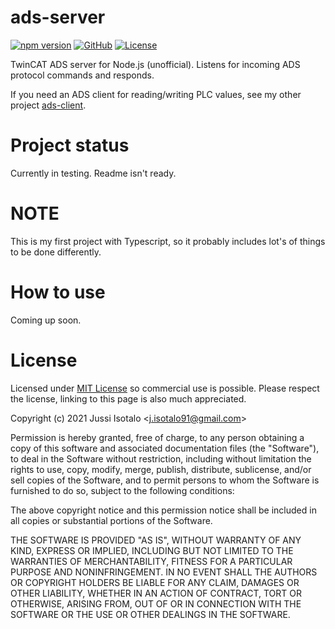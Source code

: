 # ads-server


[![npm version](https://img.shields.io/npm/v/ads-server)](https://www.npmjs.org/package/ads-server)
[![GitHub](https://img.shields.io/badge/View%20on-GitHub-brightgreen)](https://github.com/jisotalo/ads-server)
[![License](https://img.shields.io/github/license/jisotalo/ads-server)](https://choosealicense.com/licenses/mit/)

TwinCAT ADS server for Node.js (unofficial). Listens for incoming ADS protocol commands and responds.

If you need an ADS client for reading/writing PLC values, see my other project [ads-client](https://github.com/jisotalo/ads-server).


# Project status

Currently in testing. Readme isn't ready.

# NOTE

This is my first project with Typescript, so it probably includes lot's of things to be done differently.

# How to use

Coming up soon.

# License

Licensed under [MIT License](http://www.opensource.org/licenses/MIT) so commercial use is possible. Please respect the license, linking to this page is also much appreciated.


Copyright (c) 2021 Jussi Isotalo <<j.isotalo91@gmail.com>>

Permission is hereby granted, free of charge, to any person obtaining a copy
of this software and associated documentation files (the "Software"), to deal
in the Software without restriction, including without limitation the rights
to use, copy, modify, merge, publish, distribute, sublicense, and/or sell
copies of the Software, and to permit persons to whom the Software is
furnished to do so, subject to the following conditions:

The above copyright notice and this permission notice shall be included in all
copies or substantial portions of the Software.

THE SOFTWARE IS PROVIDED "AS IS", WITHOUT WARRANTY OF ANY KIND, EXPRESS OR
IMPLIED, INCLUDING BUT NOT LIMITED TO THE WARRANTIES OF MERCHANTABILITY,
FITNESS FOR A PARTICULAR PURPOSE AND NONINFRINGEMENT. IN NO EVENT SHALL THE
AUTHORS OR COPYRIGHT HOLDERS BE LIABLE FOR ANY CLAIM, DAMAGES OR OTHER
LIABILITY, WHETHER IN AN ACTION OF CONTRACT, TORT OR OTHERWISE, ARISING FROM,
OUT OF OR IN CONNECTION WITH THE SOFTWARE OR THE USE OR OTHER DEALINGS IN THE
SOFTWARE.
